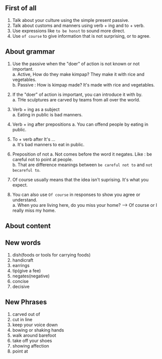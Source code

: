 


## First of all
1. Talk about your culture using the simple present passive.   
2. Talk about customs and manners using verb + ing and to + verb.   
3. Use expressions like `to be honst` to sound more direct.  
4. Use `of course` to give information that is not surprising, or to agree.   

## About grammar

1. Use the passive when the "doer" of action is not known or not important.   
    a. Active, How do they make kimpap?  They make it with rice and vegetables.  
    b. Passive : How is kimpap made? It's made with rice and vegetables.   


2. If the "doer" of action is important, you can introduce it with by.   
    a. THe sculptures are carved by teams from all over the world.   

3. Verb + ing as a subject   
    a. Eating in public is bad manners.   

4. Verb + ing after prepositions 
    a. You can offend people by eating in public.   


5. To + verb after It's ...  
    a. It's bad manners to eat in public.  

6. Preposition of not 
    a. Not comes before the word it negates. Like : be careful not to point at people.   
    b. That are difference meanings between `be careful not to` and `not becareful to`.  

7. Of course usually means that the idea isn't suprising. It's what you expect.    

8. You can also use `Of course` in responses to show you agree or understand.   
    a. When you are living here, do you miss your home? --> Of course or I really miss my home.   

## About content 


## New words
1. dish(foods or tools for carrying foods)
2. handicraft
3. earrings
4. tip(give a fee)
5. negates(negative) 
6. concise
7. decisive

## New Phrases
1. carved out of 
2. cut in line  
3. keep your voice down 
4. bowing or shaking hands 
5. walk around barefoot 
6. take off your shoes 
7. showing affection 
8. point at 